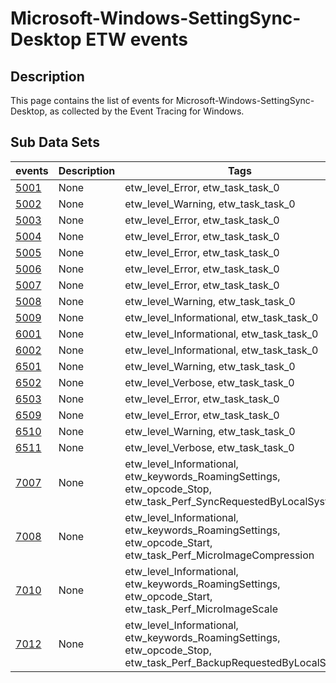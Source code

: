 # Microsoft-Windows-SettingSync-Desktop ETW events

## Description
This page contains the list of events for Microsoft-Windows-SettingSync-Desktop, as collected by the Event Tracing for Windows.

## Sub Data Sets
|events|Description|Tags|
|---|---|---|
|[5001](events/event-5001.md)|None|etw_level_Error, etw_task_task_0|
|[5002](events/event-5002.md)|None|etw_level_Warning, etw_task_task_0|
|[5003](events/event-5003.md)|None|etw_level_Error, etw_task_task_0|
|[5004](events/event-5004.md)|None|etw_level_Error, etw_task_task_0|
|[5005](events/event-5005.md)|None|etw_level_Error, etw_task_task_0|
|[5006](events/event-5006.md)|None|etw_level_Error, etw_task_task_0|
|[5007](events/event-5007.md)|None|etw_level_Error, etw_task_task_0|
|[5008](events/event-5008.md)|None|etw_level_Warning, etw_task_task_0|
|[5009](events/event-5009.md)|None|etw_level_Informational, etw_task_task_0|
|[6001](events/event-6001.md)|None|etw_level_Informational, etw_task_task_0|
|[6002](events/event-6002.md)|None|etw_level_Informational, etw_task_task_0|
|[6501](events/event-6501.md)|None|etw_level_Warning, etw_task_task_0|
|[6502](events/event-6502.md)|None|etw_level_Verbose, etw_task_task_0|
|[6503](events/event-6503.md)|None|etw_level_Error, etw_task_task_0|
|[6509](events/event-6509.md)|None|etw_level_Error, etw_task_task_0|
|[6510](events/event-6510.md)|None|etw_level_Warning, etw_task_task_0|
|[6511](events/event-6511.md)|None|etw_level_Verbose, etw_task_task_0|
|[7007](events/event-7007.md)|None|etw_level_Informational, etw_keywords_RoamingSettings, etw_opcode_Stop, etw_task_Perf_SyncRequestedByLocalSystem|
|[7008](events/event-7008.md)|None|etw_level_Informational, etw_keywords_RoamingSettings, etw_opcode_Start, etw_task_Perf_MicroImageCompression|
|[7010](events/event-7010.md)|None|etw_level_Informational, etw_keywords_RoamingSettings, etw_opcode_Start, etw_task_Perf_MicroImageScale|
|[7012](events/event-7012.md)|None|etw_level_Informational, etw_keywords_RoamingSettings, etw_opcode_Stop, etw_task_Perf_BackupRequestedByLocalSystem|
